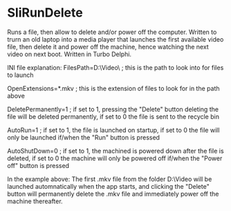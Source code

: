 # SliRunDelete
Runs a file, then allow to delete and/or power off the computer. Written to trurn an old laptop into a media player that launches the first available video file, then delete it and power off the machine, hence watching the next video on next boot. Written in Turbo Delphi. 

INI file explanation:
FilesPath=D:\Video\  ; this is the path to look into for files to launch

OpenExtensions=*.mkv ; this is the extension of files to look for in the path above

DeletePermanently=1  ; if set to 1, pressing the "Delete" button deleting the file will be deleted permanently, if set to 0 the file is sent to the recycle bin

AutoRun=1            ; if set to 1, the file is launched on startup, if set to 0 the file will only be launched if/when the "Run" button is pressed

AutoShutDown=0       ; if set to 1, the machined is powered down after the file is deleted, if set to 0 the machine will only be powered off if/when the "Power off" button is pressed


In the example above:
The first .mkv file from the folder D:\Video will be launched automnatically when the app starts, and clicking the "Delete" button will permanently delete the .mkv file and immediately power off the machine thereafter.
